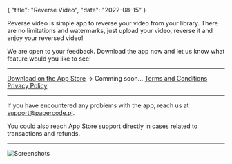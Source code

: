 {
  "title": "Reverse Video",
  "date": "2022-08-15"
}

Reverse video is simple app to reverse your video from your library. 
There are no limitations and watermarks, just upload your video, reverse it and enjoy your reversed video! 

We are open to your feedback. Download the app now and let us know what feature would you like to see!

---

[Download on the App Store](#) -> Comming soon...
[Terms and Conditions](terms)  
[Privacy Policy](privacy)

---

If you have encountered any problems with the app, reach us at support@papercode.pl.

You could also reach App Store support directly in cases related to transactions and refunds.

---

![Screenshots](ReverseAll.png)
